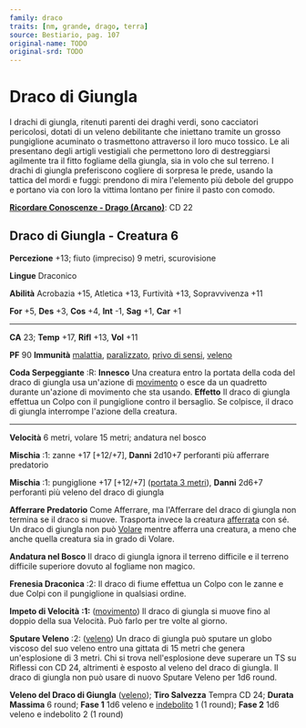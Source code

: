 ```yaml
---
family: draco
traits: [nm, grande, drago, terra]
source: Bestiario, pag. 107
original-name: TODO
original-srd: TODO
---
```


# Draco di Giungla

I drachi di giungla, ritenuti parenti dei draghi verdi, sono cacciatori
pericolosi, dotati di un veleno debilitante che iniettano tramite un grosso
pungiglione acuminato o trasmettono attraverso il loro muco tossico. Le ali
presentano degli artigli vestigiali che permettono loro di destreggiarsi
agilmente tra il fitto fogliame della giungla, sia in volo che sul terreno. I
drachi di giungla preferiscono cogliere di sorpresa le prede, usando la tattica
del mordi e fuggi: prendono di mira l'elemento più debole del gruppo e portano
via con loro la vittima lontano per finire il pasto con comodo.

**[Ricordare Conoscenze - Drago (Arcano)](/azioni/abilita/ricordare-conoscenze)**:
CD 22

## Draco di Giungla - Creatura 6

**Percezione** +13; fiuto (impreciso) 9 metri, scurovisione

**Lingue** Draconico

**Abilità** Acrobazia +15, Atletica +13, Furtività +13, Sopravvivenza +11

**For** +5, **Des** +3, **Cos** +4, **Int** -1, **Sag** +1, **Car** +1

---

**CA** 23; **Temp** +17, **Rifl** +13, **Vol** +11

**PF** 90 **Immunità** [malattia](/tratti/malattia),
[paralizzato](/condizioni/paralizzato),
[privo di sensi](/condizioni/privo-di-sensi), [veleno](/tratti/veleno)

**Coda Serpeggiante** :R: **Innesco** Una creatura entro la portata della coda
del draco di giungla usa un'azione di [movimento](/tratti/movimento) o esce da
un quadretto durante un'azione di movimento che sta usando. **Effetto** Il draco
di giungla effettua un Colpo con il pungiglione contro il bersaglio. Se
colpisce, il draco di giungla interrompe l'azione della creatura.

---

**Velocità** 6 metri, volare 15 metri; andatura nel bosco

**Mischia** :1: zanne +17 \[+12/+7], **Danni** 2d10+7 perforanti più afferrare
predatorio

**Mischia** :1: pungiglione +17 \[+12/+7] ([portata 3 metri](/tratti/portata)),
**Danni** 2d6+7 perforanti più veleno del draco di giungla

**Afferrare Predatorio** Come Afferrare, ma l'Afferrare del draco di giungla non
termina se il draco si muove. Trasporta invece la creatura
[afferrata](/condizioni/afferrato) con sé. Un draco di giungla non può
[Volare](/azioni/base/volare) mentre afferra una creatura, a meno che anche
quella creatura sia in grado di Volare.

**Andatura nel Bosco** Il draco di giungla ignora il terreno difficile e il
terreno difficile superiore dovuto al fogliame non magico.

**Frenesia Draconica** :2: Il draco di fiume effettua un Colpo con le zanne e
due Colpi con il pungiglione in qualsiasi ordine.

**Impeto di Velocità** **:1:** ([movimento](/tratti/movimento)) Il draco di
giungla si muove fino al doppio della sua Velocità. Può farlo per tre volte al
giorno.

**Sputare Veleno** :2: ([veleno](/tratti/veleno)) Un draco di giungla può
sputare un globo viscoso del suo veleno entro una gittata di 15 metri che genera
un'esplosione di 3 metri. Chi si trova nell'esplosione deve superare un TS su
Riflessi con CD 24, altrimenti è esposto al veleno del draco di giungla. Il
draco di giungla non può usare di nuovo Sputare Veleno per 1d6 round.

**Veleno del Draco di Giungla** ([veleno](/tratti/veleno)); **Tiro Salvezza**
Tempra CD 24; **Durata Massima** 6 round; **Fase 1** 1d6 veleno e
[indebolito](/condizioni/indebolito) 1 (1 round); **Fase 2** 1d6 veleno e
indebolito 2 (1 round)
